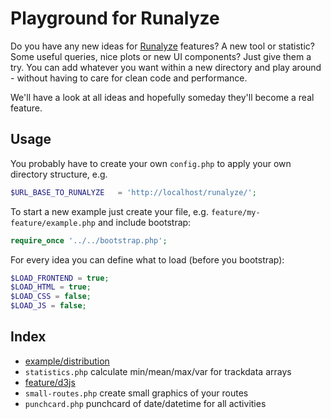 # Playground for Runalyze
Do you have any new ideas for [Runalyze](https://github.com/Runalyze/Runalyze) features?
A new tool or statistic? Some useful queries, nice plots or new UI components? Just give them a try. You can add whatever you want within a new directory and play around - without having to care for clean code and performance.

We'll have a look at all ideas and hopefully someday they'll become a real feature.

## Usage
You probably have to create your own `config.php` to apply your own directory structure, e.g.
```php
$URL_BASE_TO_RUNALYZE	= 'http://localhost/runalyze/';
```

To start a new example just create your file, e.g. `feature/my-feature/example.php` and include bootstrap:
```php
require_once '../../bootstrap.php';
```

For every idea you can define what to load (before you bootstrap):
```php
$LOAD_FRONTEND = true;
$LOAD_HTML = true;
$LOAD_CSS = false;
$LOAD_JS = false;
```

## Index
 - [example/distribution](https://github.com/Runalyze/runalyze-playground/tree/master/example/distribution)
  - `statistics.php` calculate min/mean/max/var for trackdata arrays
 - [feature/d3js](https://github.com/Runalyze/runalyze-playground/tree/master/feature/d3js)
  - `small-routes.php` create small graphics of your routes
  - `punchcard.php` punchcard of date/datetime for all activities